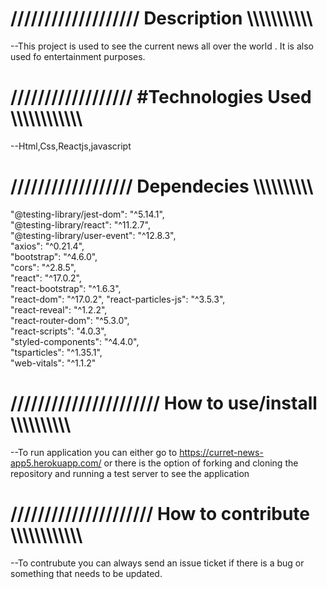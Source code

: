 # /////////////////// Description   \\\\\\\\\\\\\\\\\\\\\
--This project is used to see the current news all over the world . It is also used fo entertainment purposes.

# //////////////////  #Technologies Used \\\\\\\\\\\\\\\\\\\\\\\
 --Html,Css,Reactjs,javascript

#  ////////////////// Dependecies \\\\\\\\\\\\\\\\\\\

 "@testing-library/jest-dom": "^5.14.1",<br />
    "@testing-library/react": "^11.2.7",<br />
    "@testing-library/user-event": "^12.8.3",<br />
    "axios": "^0.21.4",<br />
    "bootstrap": "^4.6.0",<br />
    "cors": "^2.8.5",<br />
    "react": "^17.0.2",<br />
    "react-bootstrap": "^1.6.3",<br />
    "react-dom": "^17.0.2",
    "react-particles-js": "^3.5.3",<br />
    "react-reveal": "^1.2.2",<br />
    "react-router-dom": "^5.3.0",<br />
    "react-scripts": "4.0.3",<br />
    "styled-components": "^4.4.0",<br />
    "tsparticles": "^1.35.1",<br />
    "web-vitals": "^1.1.2"<br />

#  ////////////////////// How to use/install \\\\\\\\\\\\\\\\\\\

--To run application you can either go to https://curret-news-app5.herokuapp.com/  or there is the option of forking and cloning the repository and running a test server to see the application


# ///////////////////// How to contribute \\\\\\\\\\\\\\\\\\\\\\\\

--To contrubute you can always send an issue ticket if there is a bug or something that needs to be updated.